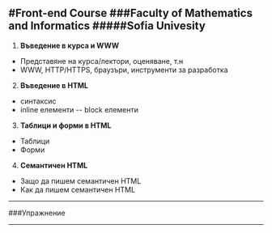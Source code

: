 #Front-end Course
###Faculty of Mathematics and Informatics
#####Sofia Univesity
---

1. **Въведение в курса и WWW**
  * Представяне на курса/лектори, оценяване, т.н
  * WWW, HTTP/HTTPS, браузъри, инструменти за разработка

2. **Въведение в HTML**
  * синтаксис
  * inline елементи
-- block елементи

3. **Таблици и форми в HTML**
  * Таблици
  * Форми

4. **Семантичен HTML**
  * Защо да пишем семантичен HTML
  * Как да пишем семантичен HTML

---

###Упражнение

---